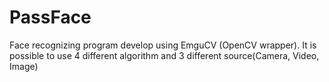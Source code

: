 # PassFace
Face recognizing program develop using EmguCV (OpenCV wrapper). It is possible to use 4 different algorithm and 3 different source(Camera, Video, Image)
